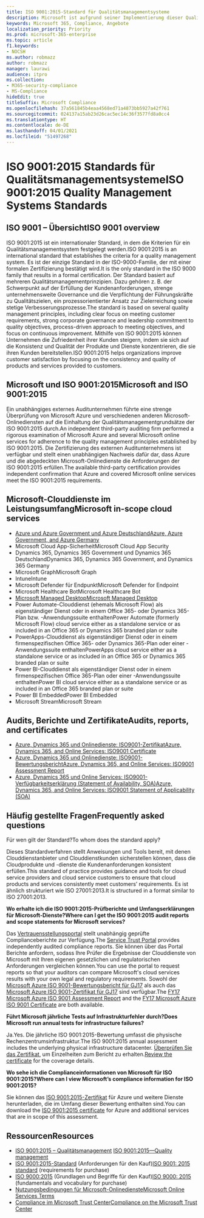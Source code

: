 ```yaml
---
title: ISO 9001:2015-Standard für Qualitätsmanagementsysteme
description: Microsoft ist aufgrund seiner Implementierung dieser Qualitätsmanagementstandards zertifiziert.
keywords: Microsoft 365, Compliance, Angebote
localization_priority: Priority
ms.prod: microsoft-365-enterprise
ms.topic: article
f1.keywords:
- NOCSH
ms.author: robmazz
author: robmazz
manager: laurawi
audience: itpro
ms.collection:
- M365-security-compliance
- MS-Compliance
hideEdit: true
titleSuffix: Microsoft Compliance
ms.openlocfilehash: 37a561845b4eaa4568ed71a4873bb5927a42f761
ms.sourcegitcommit: 024137a15ab23d26cac5ec14c36f3577fd8a0cc4
ms.translationtype: HT
ms.contentlocale: de-DE
ms.lasthandoff: 04/01/2021
ms.locfileid: "51497268"
---
```

# <a name="iso-90012015-quality-management-systems-standards"></a><span data-ttu-id="d84b9-104">ISO 9001:2015 Standards für Qualitätsmanagementsysteme</span><span class="sxs-lookup"><span data-stu-id="d84b9-104">ISO 9001:2015 Quality Management Systems Standards</span></span>

## <a name="iso-9001-overview"></a><span data-ttu-id="d84b9-105">ISO 9001 – Übersicht</span><span class="sxs-lookup"><span data-stu-id="d84b9-105">ISO 9001 overview</span></span>

<span data-ttu-id="d84b9-106">ISO 9001:2015 ist ein internationaler Standard, in dem die Kriterien für ein Qualitätsmanagementsystem festgelegt werden.</span><span class="sxs-lookup"><span data-stu-id="d84b9-106">ISO 9001:2015 is an international standard that establishes the criteria for a quality management system.</span></span> <span data-ttu-id="d84b9-107">Es ist der einzige Standard in der ISO-9000-Familie, der mit einer formalen Zertifizierung bestätigt wird.</span><span class="sxs-lookup"><span data-stu-id="d84b9-107">It is the only standard in the ISO 9000 family that results in a formal certification.</span></span> <span data-ttu-id="d84b9-108">Der Standard basiert auf mehreren Qualitätsmanagementprinzipien. Dazu gehören z. B. der Schwerpunkt auf der Erfüllung der Kundenanforderungen, strenge unternehmensweite Governance und die Verpflichtung der Führungskräfte zu Qualitätszielen, ein prozessorientierter Ansatz zur Zielerreichung sowie stetige Verbesserungsprozesse.</span><span class="sxs-lookup"><span data-stu-id="d84b9-108">The standard is based on several quality management principles, including clear focus on meeting customer requirements, strong corporate governance and leadership commitment to quality objectives, process-driven approach to meeting objectives, and focus on continuous improvement.</span></span> <span data-ttu-id="d84b9-109">Mithilfe von ISO 9001:2015 können Unternehmen die Zufriedenheit ihrer Kunden steigern, indem sie sich auf die Konsistenz und Qualität der Produkte und Dienste konzentrieren, die sie ihren Kunden bereitstellen.</span><span class="sxs-lookup"><span data-stu-id="d84b9-109">ISO 9001:2015 helps organizations improve customer satisfaction by focusing on the consistency and quality of products and services provided to customers.</span></span>

## <a name="microsoft-and-iso-90012015"></a><span data-ttu-id="d84b9-110">Microsoft und ISO 9001:2015</span><span class="sxs-lookup"><span data-stu-id="d84b9-110">Microsoft and ISO 9001:2015</span></span>

<span data-ttu-id="d84b9-111">Ein unabhängiges externes Auditunternehmen führte eine strenge Überprüfung von Microsoft Azure und verschiedenen anderen Microsoft-Onlinediensten auf die Einhaltung der Qualitätsmanagementgrundsätze der ISO 9001:2015 durch.</span><span class="sxs-lookup"><span data-stu-id="d84b9-111">An independent third-party auditing firm performed a rigorous examination of Microsoft Azure and several Microsoft online services for adherence to the quality management principles established by ISO 9001:2015.</span></span> <span data-ttu-id="d84b9-112">Die Zertifizierung des externen Auditunternehmens ist verfügbar und stellt einen unabhängigen Nachweis dafür dar, dass Azure und die abgedeckten Microsoft-Onlinedienste die Anforderungen der ISO 9001:2015 erfüllen.</span><span class="sxs-lookup"><span data-stu-id="d84b9-112">The available third-party certification provides independent confirmation that Azure and covered Microsoft online services meet the ISO 9001:2015 requirements.</span></span>

## <a name="microsoft-in-scope-cloud-services"></a><span data-ttu-id="d84b9-113">Microsoft-Clouddienste im Leistungsumfang</span><span class="sxs-lookup"><span data-stu-id="d84b9-113">Microsoft in-scope cloud services</span></span>

- [<span data-ttu-id="d84b9-114">Azure und Azure Government und Azure Deutschland</span><span class="sxs-lookup"><span data-stu-id="d84b9-114">Azure, Azure Government, and Azure Germany</span></span>](https://aka.ms/AzureCompliance)
- <span data-ttu-id="d84b9-115">Microsoft Cloud App-Sicherheit</span><span class="sxs-lookup"><span data-stu-id="d84b9-115">Microsoft Cloud App Security</span></span>
- <span data-ttu-id="d84b9-116">Dynamics 365, Dynamics 365 Government und Dynamics 365 Deutschland</span><span class="sxs-lookup"><span data-stu-id="d84b9-116">Dynamics 365, Dynamics 365 Government, and Dynamics 365 Germany</span></span>
- <span data-ttu-id="d84b9-117">Microsoft Graph</span><span class="sxs-lookup"><span data-stu-id="d84b9-117">Microsoft Graph</span></span>
- <span data-ttu-id="d84b9-118">Intune</span><span class="sxs-lookup"><span data-stu-id="d84b9-118">Intune</span></span>
- <span data-ttu-id="d84b9-119">Microsoft Defender für Endpunkt</span><span class="sxs-lookup"><span data-stu-id="d84b9-119">Microsoft Defender for Endpoint</span></span>
- <span data-ttu-id="d84b9-120">Microsoft Healthcare Bot</span><span class="sxs-lookup"><span data-stu-id="d84b9-120">Microsoft Healthcare Bot</span></span>
- [<span data-ttu-id="d84b9-121">Microsoft Managed Desktop</span><span class="sxs-lookup"><span data-stu-id="d84b9-121">Microsoft Managed Desktop</span></span>](/microsoft-365/managed-desktop/intro/compliance)
- <span data-ttu-id="d84b9-122">Power Automate-Clouddienst (ehemals Microsoft Flow) als eigenständiger Dienst oder in einem Office 365- oder Dynamics 365-Plan bzw. -Anwendungssuite enthalten</span><span class="sxs-lookup"><span data-stu-id="d84b9-122">Power Automate (formerly Microsoft Flow) cloud service either as a standalone service or as included in an Office 365 or Dynamics 365 branded plan or suite</span></span>
- <span data-ttu-id="d84b9-123">PowerApps-Clouddienst als eigenständiger Dienst oder in einem firmenspezifischen Office 365- oder Dynamics 365-Plan oder einer -Anwendungssuite enthalten</span><span class="sxs-lookup"><span data-stu-id="d84b9-123">PowerApps cloud service either as a standalone service or as included in an Office 365 or Dynamics 365 branded plan or suite</span></span>
- <span data-ttu-id="d84b9-124">Power BI-Clouddienst als eigenständiger Dienst oder in einem firmenspezifischen Office 365-Plan oder einer -Anwendungssuite enthalten</span><span class="sxs-lookup"><span data-stu-id="d84b9-124">Power BI cloud service either as a standalone service or as included in an Office 365 branded plan or suite</span></span>
- <span data-ttu-id="d84b9-125">Power BI Embedded</span><span class="sxs-lookup"><span data-stu-id="d84b9-125">Power BI Embedded</span></span>
- <span data-ttu-id="d84b9-126">Microsoft Stream</span><span class="sxs-lookup"><span data-stu-id="d84b9-126">Microsoft Stream</span></span>

## <a name="audits-reports-and-certificates"></a><span data-ttu-id="d84b9-127">Audits, Berichte und Zertifikate</span><span class="sxs-lookup"><span data-stu-id="d84b9-127">Audits, reports, and certificates</span></span>

- [<span data-ttu-id="d84b9-128">Azure, Dynamics 365 und Onlinedienste: ISO9001-Zertifikat</span><span class="sxs-lookup"><span data-stu-id="d84b9-128">Azure, Dynamics 365, and Online Services: ISO9001 Certificate</span></span>](https://aka.ms/azureiso9001cert)
- [<span data-ttu-id="d84b9-129">Azure, Dynamics 365 und Onlinedienste: ISO9001-Bewertungsbericht</span><span class="sxs-lookup"><span data-stu-id="d84b9-129">Azure, Dynamics 365, and Online Services: ISO9001 Assessment Report</span></span>](https://aka.ms/azureiso9001report)
- [<span data-ttu-id="d84b9-130">Azure, Dynamics 365 und Online Services: ISO9001-Verfügbarkeitserklärung (Statement of Availability, SOA)</span><span class="sxs-lookup"><span data-stu-id="d84b9-130">Azure, Dynamics 365, and Online Services: ISO9001 Statement of Applicability (SOA)</span></span>](https://aka.ms/azureiso9001soa)

## <a name="frequently-asked-questions"></a><span data-ttu-id="d84b9-131">Häufig gestellte Fragen</span><span class="sxs-lookup"><span data-stu-id="d84b9-131">Frequently asked questions</span></span>

<span data-ttu-id="d84b9-132">Für wen gilt der Standard?</span><span class="sxs-lookup"><span data-stu-id="d84b9-132">To whom does the standard apply?</span></span>

<span data-ttu-id="d84b9-133">Dieses Standardverfahren stellt Anweisungen und Tools bereit, mit denen Clouddienstanbieter und Clouddienstkunden sicherstellen können, dass die Cloudprodukte und -dienste die Kundenanforderungen konsistent erfüllen.</span><span class="sxs-lookup"><span data-stu-id="d84b9-133">This standard of practice provides guidance and tools for cloud service providers and cloud service customers to ensure that cloud products and services consistently meet customers’ requirements.</span></span> <span data-ttu-id="d84b9-134">Es ist ähnlich strukturiert wie ISO 27001:2013.</span><span class="sxs-lookup"><span data-stu-id="d84b9-134">It is structured in a format similar to ISO 27001:2013.</span></span>

<span data-ttu-id="d84b9-135">**Wo erhalte ich die ISO 9001:2015-Prüfberichte und Umfangserklärungen für Microsoft-Dienste?**</span><span class="sxs-lookup"><span data-stu-id="d84b9-135">**Where can I get the ISO 9001:2015 audit reports and scope statements for Microsoft services?**</span></span>

<span data-ttu-id="d84b9-136">Das [Vertrauensstellungsportal](/microsoft-365/compliance/get-started-with-service-trust-portal) stellt unabhängig geprüfte Complianceberichte zur Verfügung.</span><span class="sxs-lookup"><span data-stu-id="d84b9-136">The [Service Trust Portal](/microsoft-365/compliance/get-started-with-service-trust-portal) provides independently audited compliance reports.</span></span> <span data-ttu-id="d84b9-137">Sie können über das Portal Berichte anfordern, sodass Ihre Prüfer die Ergebnisse der Clouddienste von Microsoft mit Ihren eigenen gesetzlichen und regulatorischen Anforderungen vergleichen können.</span><span class="sxs-lookup"><span data-stu-id="d84b9-137">You can use the portal to request reports so that your auditors can compare Microsoft's cloud services results with your own legal and regulatory requirements.</span></span> <span data-ttu-id="d84b9-138">Sowohl der [Microsoft Azure ISO 9001-Bewertungsbericht für GJ17](https://www.microsoft.com/?ref=aka) als auch das [Microsoft Azure ISO 9001-Zertifikat für GJ17](https://www.microsoft.com/?ref=aka) sind verfügbar.</span><span class="sxs-lookup"><span data-stu-id="d84b9-138">The [FY17 Microsoft Azure ISO 9001 Assessment Report](https://www.microsoft.com/?ref=aka) and the [FY17 Microsoft Azure ISO 9001 Certificate](https://www.microsoft.com/?ref=aka) are both available.</span></span>

<span data-ttu-id="d84b9-139">**Führt Microsoft jährliche Tests auf Infrastrukturfehler durch?**</span><span class="sxs-lookup"><span data-stu-id="d84b9-139">**Does Microsoft run annual tests for infrastructure failures?**</span></span>

<span data-ttu-id="d84b9-140">Ja.</span><span class="sxs-lookup"><span data-stu-id="d84b9-140">Yes.</span></span> <span data-ttu-id="d84b9-141">Die jährliche ISO 9001:2015-Bewertung umfasst die physische Rechenzentrumsinfrastruktur.</span><span class="sxs-lookup"><span data-stu-id="d84b9-141">The ISO 9001:2015 annual assessment includes the underlying physical infrastructure datacenter.</span></span> <span data-ttu-id="d84b9-142">[Überprüfen Sie das Zertifikat](https://www.microsoft.com/?ref=aka), um Einzelheiten zum Bericht zu erhalten.</span><span class="sxs-lookup"><span data-stu-id="d84b9-142">[Review the certificate](https://www.microsoft.com/?ref=aka) for the coverage details.</span></span>

<span data-ttu-id="d84b9-143">**Wo sehe ich die Complianceinformationen von Microsoft für ISO 9001:2015?**</span><span class="sxs-lookup"><span data-stu-id="d84b9-143">**Where can I view Microsoft’s compliance information for ISO 9001:2015?**</span></span>

<span data-ttu-id="d84b9-144">Sie können das [ISO 9001:2015-Zertifikat](https://www.microsoft.com/?ref=aka) für Azure und weitere Dienste herunterladen, die im Umfang dieser Bewertung enthalten sind.</span><span class="sxs-lookup"><span data-stu-id="d84b9-144">You can download the [ISO 9001:2015 certificate](https://www.microsoft.com/?ref=aka) for Azure and additional services that are in scope of this assessment.</span></span>

## <a name="resources"></a><span data-ttu-id="d84b9-145">Ressourcen</span><span class="sxs-lookup"><span data-stu-id="d84b9-145">Resources</span></span>

- <span data-ttu-id="d84b9-146">[ISO 9001:2015 – Qualitätsmanagement](https://www.iso.org/iso-9001-quality-management.html) </span><span class="sxs-lookup"><span data-stu-id="d84b9-146">[ISO 9001:2015—Quality management](https://www.iso.org/iso-9001-quality-management.html)</span></span>
- <span data-ttu-id="d84b9-147">[ISO 9001:2015-Standard](https://www.iso.org/standard/62085.html) (Anforderungen für den Kauf)</span><span class="sxs-lookup"><span data-stu-id="d84b9-147">[ISO 9001: 2015 standard](https://www.iso.org/standard/62085.html) (requirements for purchase)</span></span>
- <span data-ttu-id="d84b9-148">[ISO 9000:2015](https://www.iso.org/standard/45481.html) (Grundlagen und Begriffe für den Kauf)</span><span class="sxs-lookup"><span data-stu-id="d84b9-148">[ISO 9000: 2015](https://www.iso.org/standard/45481.html) (fundamentals and vocabulary for purchase)</span></span>
- [<span data-ttu-id="d84b9-149">Nutzungsbedingungen für Microsoft-Onlinedienste</span><span class="sxs-lookup"><span data-stu-id="d84b9-149">Microsoft Online Services Terms</span></span>](https://aka.ms/Online-Services-Terms)
- [<span data-ttu-id="d84b9-150">Compliance im Microsoft Trust Center</span><span class="sxs-lookup"><span data-stu-id="d84b9-150">Compliance on the Microsoft Trust Center</span></span>](https://www.microsoft.com/trust-center/compliance/compliance-overview)
